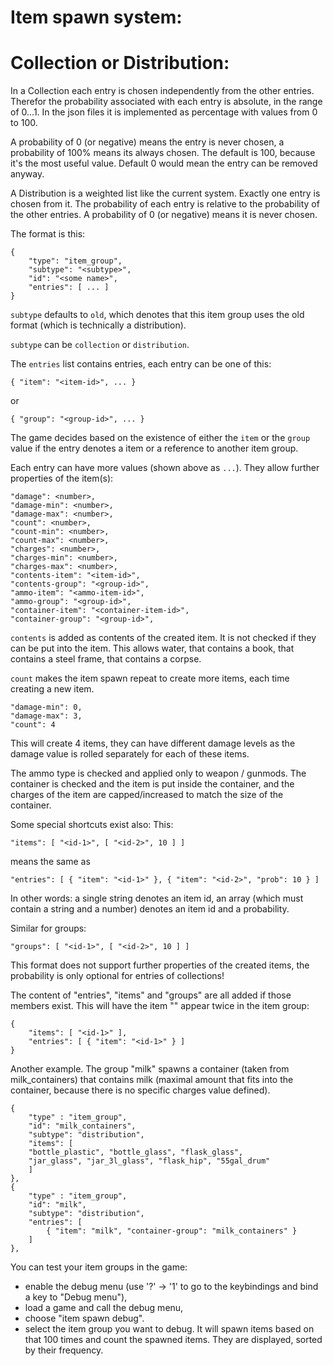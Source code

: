 Item spawn system:
=====

Collection or Distribution:
====

In a Collection each entry is chosen independently from the other entries. Therefor the probability associated with each entry is absolute, in the range of 0...1. In the json files it is implemented as percentage with values from 0 to 100.

A probability of 0 (or negative) means the entry is never chosen, a probability of 100% means its always chosen. The default is 100, because it's the most useful value. Default 0 would mean the entry can be removed anyway.

A Distribution is a weighted list like the current system. Exactly one entry is chosen from it. The probability of each entry is relative to the probability of the other entries. A probability of 0 (or negative) means it is never chosen.

The format is this:
```
{
    "type": "item_group",
    "subtype": "<subtype>",
    "id": "<some name>",
    "entries": [ ... ]
}
```
`subtype` defaults to `old`, which denotes that this item group uses the old format (which is technically a distribution).

`subtype` can be `collection` or `distribution`.

The `entries` list contains entries, each entry can be one of this:
```
{ "item": "<item-id>", ... }
```
or
```
{ "group": "<group-id>", ... }
```

The game decides based on the existence of either the `item` or the `group` value if the entry denotes a item or a reference to another item group.

Each entry can have more values (shown above as `...`). They allow further properties of the item(s):
```
"damage": <number>,
"damage-min": <number>,
"damage-max": <number>,
"count": <number>,
"count-min": <number>,
"count-max": <number>,
"charges": <number>,
"charges-min": <number>,
"charges-max": <number>,
"contents-item": "<item-id>",
"contents-group": "<group-id>",
"ammo-item": "<ammo-item-id>",
"ammo-group": "<group-id>",
"container-item": "<container-item-id>",
"container-group": "<group-id>",
```
`contents` is added as contents of the created item. It is not checked if they can be put into the item. This allows water, that contains a book, that contains a steel frame, that contains a corpse.

`count` makes the item spawn repeat to create more items, each time creating a new item.
```
"damage-min": 0,
"damage-max": 3,
"count": 4
```
This will create 4 items, they can have different damage levels as the damage value is rolled separately for each of these items.

The ammo type is checked and applied only to weapon / gunmods.
The container is checked and the item is put inside the container, and the charges of the item are capped/increased to match the size of the container.

Some special shortcuts exist also:
This:
```
"items": [ "<id-1>", [ "<id-2>", 10 ] ]
```
means the same as
```
"entries": [ { "item": "<id-1>" }, { "item": "<id-2>", "prob": 10 } ]
```
In other words: a single string denotes an item id, an array (which must contain a string and a number) denotes an item id and a probability.

Similar for groups:
```
"groups": [ "<id-1>", [ "<id-2>", 10 ] ]
```

This format does not support further properties of the created items, the probability is only optional for entries of collections!

The content of "entries", "items" and "groups" are all added if those members exist. This will have the item "<id-1>" appear twice in the item group:
```
{
    "items": [ "<id-1>" ],
    "entries": [ { "item": "<id-1>" } ]
}
```

Another example. The group "milk" spawns a container (taken from milk_containers) that contains milk (maximal amount that fits into the container, because there is no specific charges value defined).
```
{
    "type" : "item_group",
    "id": "milk_containers",
    "subtype": "distribution",
    "items": [
    "bottle_plastic", "bottle_glass", "flask_glass",
    "jar_glass", "jar_3l_glass", "flask_hip", "55gal_drum"
    ]
},
{
    "type" : "item_group",
    "id": "milk",
    "subtype": "distribution",
    "entries": [
        { "item": "milk", "container-group": "milk_containers" }
    ]
},
```

You can test your item groups in the game:
- enable the debug menu (use '?' -> '1' to go to the keybindings and bind a key to "Debug menu"),
- load a game and call the debug menu,
- choose "item spawn debug".
- select the item group you want to debug. It will spawn items based on that 100 times and count the spawned items. They are displayed, sorted by their frequency.
